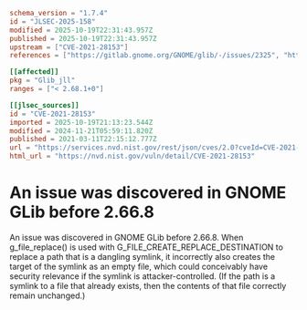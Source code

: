 ```toml
schema_version = "1.7.4"
id = "JLSEC-2025-158"
modified = 2025-10-19T22:31:43.957Z
published = 2025-10-19T22:31:43.957Z
upstream = ["CVE-2021-28153"]
references = ["https://gitlab.gnome.org/GNOME/glib/-/issues/2325", "https://lists.debian.org/debian-lts-announce/2022/06/msg00006.html", "https://lists.fedoraproject.org/archives/list/package-announce%40lists.fedoraproject.org/message/6RXTD5HCP2K4AAUSWWZTBKQNHRCTAEOF/", "https://lists.fedoraproject.org/archives/list/package-announce%40lists.fedoraproject.org/message/ICUTQPHZNZWX2DZR46QFLQZRHVMHIILJ/", "https://security.gentoo.org/glsa/202107-13", "https://security.netapp.com/advisory/ntap-20210416-0003/", "https://gitlab.gnome.org/GNOME/glib/-/issues/2325", "https://lists.debian.org/debian-lts-announce/2022/06/msg00006.html", "https://lists.fedoraproject.org/archives/list/package-announce%40lists.fedoraproject.org/message/6RXTD5HCP2K4AAUSWWZTBKQNHRCTAEOF/", "https://lists.fedoraproject.org/archives/list/package-announce%40lists.fedoraproject.org/message/ICUTQPHZNZWX2DZR46QFLQZRHVMHIILJ/", "https://security.gentoo.org/glsa/202107-13", "https://security.netapp.com/advisory/ntap-20210416-0003/"]

[[affected]]
pkg = "Glib_jll"
ranges = ["< 2.68.1+0"]

[[jlsec_sources]]
id = "CVE-2021-28153"
imported = 2025-10-19T21:13:23.544Z
modified = 2024-11-21T05:59:11.820Z
published = 2021-03-11T22:15:12.777Z
url = "https://services.nvd.nist.gov/rest/json/cves/2.0?cveId=CVE-2021-28153"
html_url = "https://nvd.nist.gov/vuln/detail/CVE-2021-28153"
```

# An issue was discovered in GNOME GLib before 2.66.8

An issue was discovered in GNOME GLib before 2.66.8. When g_file_replace() is used with G_FILE_CREATE_REPLACE_DESTINATION to replace a path that is a dangling symlink, it incorrectly also creates the target of the symlink as an empty file, which could conceivably have security relevance if the symlink is attacker-controlled. (If the path is a symlink to a file that already exists, then the contents of that file correctly remain unchanged.)

